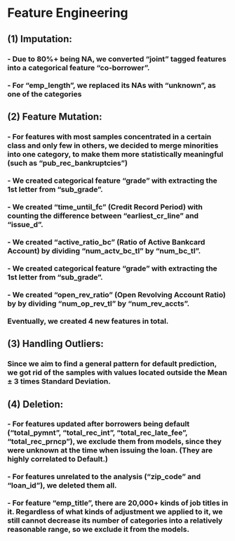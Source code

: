 # Feature Engineering

## (1) Imputation:
### - Due to 80%+ being NA, we converted “joint” tagged features into a categorical feature “co-borrower”. <br><br> - For “emp_length”, we replaced its NAs with “unknown”, as one of the categories

## (2) Feature Mutation:
### - For features with most samples concentrated in a certain class and only few in others, we decided to merge minorities into one category, to make them more statistically meaningful (such as “pub_rec_bankruptcies”) <br><br> - We created categorical feature “grade” with extracting the 1st letter from “sub_grade”. <br><br> - We created “time_until_fc” (Credit Record Period) with counting the difference between “earliest_cr_line” and “issue_d”. <br><br> - We created “active_ratio_bc” (Ratio of Active Bankcard Account) by dividing “num_actv_bc_tl” by “num_bc_tl”. <br><br> - We created categorical feature “grade” with extracting the 1st letter from “sub_grade”. <br><br> - We created “open_rev_ratio” (Open Revolving Account Ratio) by by dividing “num_op_rev_tl” by “num_rev_accts”. <br><br> Eventually, we created 4 new features in total.




## (3) Handling Outliers: 
### Since we aim to find a general pattern for default prediction, we got rid of the samples with values located outside the Mean ± 3 times Standard Deviation.

## (4) Deletion:
### - For features updated after borrowers being default (“total_pymnt”, “total_rec_int”, “total_rec_late_fee”, “total_rec_prncp”), we exclude them from models, since they were unknown at the time when issuing the loan. (They are highly correlated to Default.) <br><br> - For features unrelated to the analysis (“zip_code” and “loan_id”), we deleted them all. <br><br> - For feature “emp_title”, there are 20,000+ kinds of job titles in it. Regardless of what kinds of adjustment we applied to it, we still cannot decrease its number of categories into a relatively reasonable range, so we exclude it from the models.


